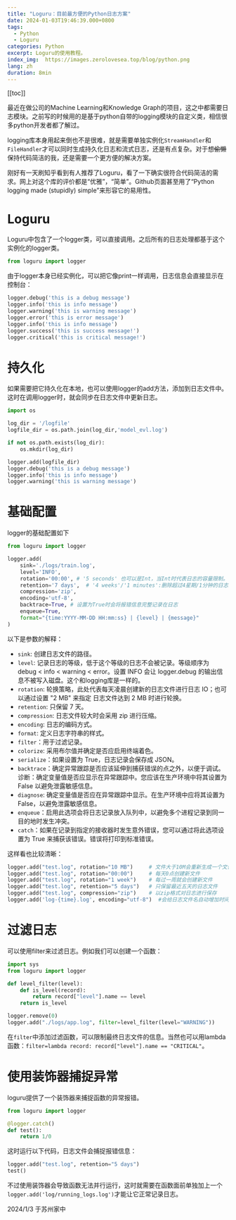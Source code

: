 ```yaml
---
title: "Loguru：目前最方便的Python日志方案"
date: 2024-01-03T19:46:39.000+0800
tags: 
  - Python
  - Loguru
categories: Python
excerpt: Loguru的使用教程。
index_img:  https://images.zerolovesea.top/blog/python.png
lang: zh
duration: 8min
---
```

[[toc]]

最近在做公司的Machine Learning和Knowledge Graph的项目，这之中都需要日志模块。之前写的时候用的是基于python自带的logging模块的自定义类，相信很多python开发者都了解过。

logging库本身用起来倒也不是很难，就是需要单独实例化`StreamHandler`和`FileHandler`才可以同时生成持久化日志和流式日志，还是有点复杂。对于想~~偷懒~~保持代码简洁的我，还是需要一个更方便的解决方案。

刚好有一天刷知乎看到有人推荐了Loguru，看了一下确实很符合代码简洁的需求。网上对这个库的评价都是“优雅”，“简单”。Github页面甚至用了“Python logging made (stupidly) simple”来形容它的易用性。

# Loguru

Loguru中包含了一个logger类，可以直接调用。之后所有的日志处理都基于这个实例化的logger类。

```python
from loguru import logger
```

由于logger本身已经实例化，可以把它像print一样调用，日志信息会直接显示在控制台：

```python
logger.debug('this is a debug message')
logger.info('this is info message')
logger.warning('this is warning message')
logger.error('this is error message')
logger.info('this is info message')
logger.success('this is success message!')
logger.critical('this is critical message!')
```

# 持久化

如果需要把它持久化在本地，也可以使用logger的add方法，添加到日志文件中。这时在调用logger时，就会同步在日志文件中更新日志。

```python
import os

log_dir = '/logfile'
logfile_dir = os.path.join(log_dir,'model_evl.log')

if not os.path.exists(log_dir):
    os.mkdir(log_dir)

logger.add(logfile_dir)
logger.debug('this is a debug message')
logger.info('this is info message')
logger.warning('this is warning message')
```

# 基础配置

logger的基础配置如下

```python
from loguru import logger

logger.add(
    sink='./logs/train.log',  
    level='INFO',
    rotation='00:00', # '5 seconds' 也可以是Int，当Int时代表日志的容量限制。      
    retention='7 days',  # '4 weeks'/'1 minutes':删除超过4星期/1分钟的日志 3: 仅保留三个最新文件
    compression='zip',        
    encoding='utf-8',  
    backtrace=True, # 设置为True时会将报错信息完整记录在日志
    enqueue=True,
    format="{time:YYYY-MM-DD HH:mm:ss} | {level} | {message}"
)
```

以下是参数的解释：

- `sink`:  创建日志文件的路径。
- `level`: 记录日志的等级，低于这个等级的日志不会被记录。等级顺序为 debug < info < warning < error。设置 INFO 会让 logger.debug 的输出信息不被写入磁盘。这个和logging库是一样的。
- `rotation`: 轮换策略，此处代表每天凌晨创建新的日志文件进行日志 IO；也可以通过设置 "2 MB" 来指定 日志文件达到 2 MB 时进行轮换。
- `retention`: 只保留 7 天。
- `compression`: 日志文件较大时会采用 zip 进行压缩。
- `encoding`: 日志的编码方式。
- `format`: 定义日志字符串的样式。
- `filter`：用于过滤记录。 
- `colorize`: 采用布尔值并确定是否应启用终端着色。 
- `serialize`：如果设置为 True，日志记录会保存成 JSON。 
- `backtrace`：确定异常跟踪是否应该延伸到捕获错误的点之外，以便于调试。 诊断：确定变量值是否应显示在异常跟踪中。您应该在生产环境中将其设置为 False 以避免泄露敏感信息。 
- `diagnose`: 确定变量值是否应在异常跟踪中显示。在生产环境中应将其设置为 False，以避免泄露敏感信息。
- `enqueue`：启用此选项会将日志记录放入队列中，以避免多个进程记录到同一目的地时发生冲突。 
- `catch`：如果在记录到指定的接收器时发生意外错误，您可以通过将此选项设置为 True 来捕获该错误。错误将打印到标准错误。

这样看也比较清晰：

```python
logger.add("test.log", rotation="10 MB")     # 文件大于10M会重新生成一个文件
logger.add("test.log", rotation="00:00")     # 每天0点创建新文件
logger.add("test.log", rotation="1 week")    # 每过一周就会创建新文件
logger.add("test.log", retention="5 days")   # 只保留最近五天的日志文件
logger.add("test.log", compression="zip")    # 以zip格式对日志进行保存
logger.add('log-{time}.log', encoding="utf-8")  #会给日志文件名自动增加时间信息以区分，比如log-2021-03-15_23-36-51_241786.log，encoding参数设置保存为UTF-8编码
```

# 过滤日志

可以使用filter来过滤日志。例如我们可以创建一个函数：

```python
import sys
from loguru import logger

def level_filter(level):
    def is_level(record):
        return record["level"].name == level
    return is_level

logger.remove(0)
logger.add("./logs/app.log", filter=level_filter(level="WARNING"))
```

在`filter`中添加过滤函数，可以限制最终日志文件的信息。当然也可以用lambda函数：`filter=lambda record: record["level"].name == "CRITICAL"`。

# 使用装饰器捕捉异常

loguru提供了一个装饰器来捕捉函数的异常报错。

```python
from loguru import logger

@logger.catch()
def test():
    return 1/0
```

这时运行以下代码，日志文件会捕捉报错信息：

```python
logger.add("test.log", retention="5 days")
test()
```

不过使用装饰器会导致函数无法并行运行，这时就需要在函数面前单独加上一个`logger.add('log/running_logs.log')`才能让它正常记录日志。


2024/1/3 于苏州家中

